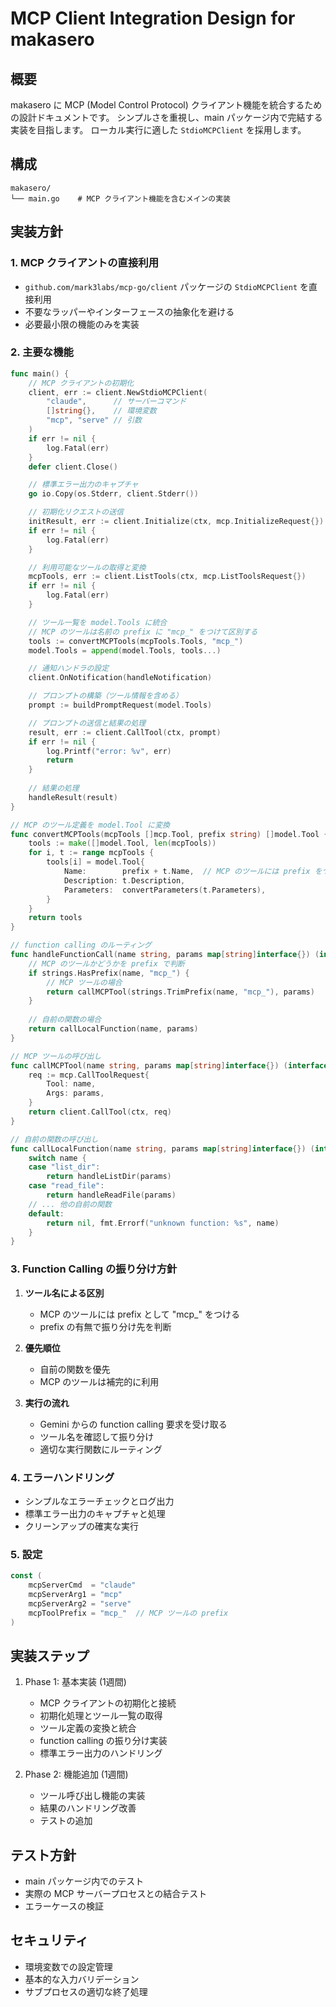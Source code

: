 # MCP Client Integration Design for makasero

## 概要

makasero に MCP (Model Control Protocol) クライアント機能を統合するための設計ドキュメントです。
シンプルさを重視し、main パッケージ内で完結する実装を目指します。
ローカル実行に適した `StdioMCPClient` を採用します。

## 構成

```
makasero/
└── main.go    # MCP クライアント機能を含むメインの実装
```

## 実装方針

### 1. MCP クライアントの直接利用

- `github.com/mark3labs/mcp-go/client` パッケージの `StdioMCPClient` を直接利用
- 不要なラッパーやインターフェースの抽象化を避ける
- 必要最小限の機能のみを実装

### 2. 主要な機能

```go
func main() {
    // MCP クライアントの初期化
    client, err := client.NewStdioMCPClient(
        "claude",      // サーバーコマンド
        []string{},    // 環境変数
        "mcp", "serve" // 引数
    )
    if err != nil {
        log.Fatal(err)
    }
    defer client.Close()

    // 標準エラー出力のキャプチャ
    go io.Copy(os.Stderr, client.Stderr())

    // 初期化リクエストの送信
    initResult, err := client.Initialize(ctx, mcp.InitializeRequest{})
    if err != nil {
        log.Fatal(err)
    }

    // 利用可能なツールの取得と変換
    mcpTools, err := client.ListTools(ctx, mcp.ListToolsRequest{})
    if err != nil {
        log.Fatal(err)
    }

    // ツール一覧を model.Tools に統合
    // MCP のツールは名前の prefix に "mcp_" をつけて区別する
    tools := convertMCPTools(mcpTools.Tools, "mcp_")
    model.Tools = append(model.Tools, tools...)

    // 通知ハンドラの設定
    client.OnNotification(handleNotification)

    // プロンプトの構築（ツール情報を含める）
    prompt := buildPromptRequest(model.Tools)

    // プロンプトの送信と結果の処理
    result, err := client.CallTool(ctx, prompt)
    if err != nil {
        log.Printf("error: %v", err)
        return
    }
    
    // 結果の処理
    handleResult(result)
}

// MCP のツール定義を model.Tool に変換
func convertMCPTools(mcpTools []mcp.Tool, prefix string) []model.Tool {
    tools := make([]model.Tool, len(mcpTools))
    for i, t := range mcpTools {
        tools[i] = model.Tool{
            Name:        prefix + t.Name,  // MCP のツールには prefix をつける
            Description: t.Description,
            Parameters:  convertParameters(t.Parameters),
        }
    }
    return tools
}

// function calling のルーティング
func handleFunctionCall(name string, params map[string]interface{}) (interface{}, error) {
    // MCP のツールかどうかを prefix で判断
    if strings.HasPrefix(name, "mcp_") {
        // MCP ツールの場合
        return callMCPTool(strings.TrimPrefix(name, "mcp_"), params)
    }
    
    // 自前の関数の場合
    return callLocalFunction(name, params)
}

// MCP ツールの呼び出し
func callMCPTool(name string, params map[string]interface{}) (interface{}, error) {
    req := mcp.CallToolRequest{
        Tool: name,
        Args: params,
    }
    return client.CallTool(ctx, req)
}

// 自前の関数の呼び出し
func callLocalFunction(name string, params map[string]interface{}) (interface{}, error) {
    switch name {
    case "list_dir":
        return handleListDir(params)
    case "read_file":
        return handleReadFile(params)
    // ... 他の自前の関数
    default:
        return nil, fmt.Errorf("unknown function: %s", name)
    }
}
```

### 3. Function Calling の振り分け方針

1. **ツール名による区別**
   - MCP のツールには prefix として "mcp_" をつける
   - prefix の有無で振り分け先を判断

2. **優先順位**
   - 自前の関数を優先
   - MCP のツールは補完的に利用

3. **実行の流れ**
   - Gemini からの function calling 要求を受け取る
   - ツール名を確認して振り分け
   - 適切な実行関数にルーティング

### 4. エラーハンドリング

- シンプルなエラーチェックとログ出力
- 標準エラー出力のキャプチャと処理
- クリーンアップの確実な実行

### 5. 設定

```go
const (
    mcpServerCmd  = "claude"
    mcpServerArg1 = "mcp"
    mcpServerArg2 = "serve"
    mcpToolPrefix = "mcp_"  // MCP ツールの prefix
)
```

## 実装ステップ

1. Phase 1: 基本実装 (1週間)
   - MCP クライアントの初期化と接続
   - 初期化処理とツール一覧の取得
   - ツール定義の変換と統合
   - function calling の振り分け実装
   - 標準エラー出力のハンドリング

2. Phase 2: 機能追加 (1週間)
   - ツール呼び出し機能の実装
   - 結果のハンドリング改善
   - テストの追加

## テスト方針

- main パッケージ内でのテスト
- 実際の MCP サーバープロセスとの結合テスト
- エラーケースの検証

## セキュリティ

- 環境変数での設定管理
- 基本的な入力バリデーション
- サブプロセスの適切な終了処理 